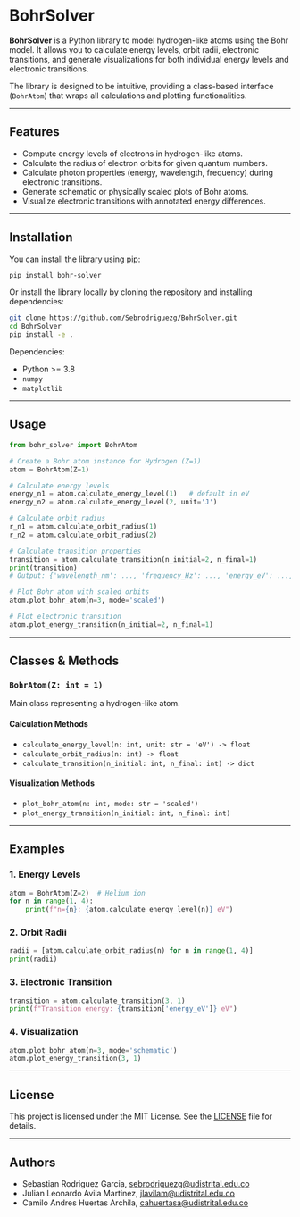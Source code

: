 

# BohrSolver

**BohrSolver** is a Python library to model hydrogen-like atoms using the Bohr model. It allows you to calculate energy levels, orbit radii, electronic transitions, and generate visualizations for both individual energy levels and electronic transitions.

The library is designed to be intuitive, providing a class-based interface (`BohrAtom`) that wraps all calculations and plotting functionalities.

---

## Features

* Compute energy levels of electrons in hydrogen-like atoms.
* Calculate the radius of electron orbits for given quantum numbers.
* Calculate photon properties (energy, wavelength, frequency) during electronic transitions.
* Generate schematic or physically scaled plots of Bohr atoms.
* Visualize electronic transitions with annotated energy differences.

---

## Installation
You can install the library using pip:

```bash
pip install bohr-solver
```

Or install the library locally by cloning the repository and installing dependencies:

```bash
git clone https://github.com/Sebrodriguezg/BohrSolver.git
cd BohrSolver
pip install -e .
```

Dependencies:

* Python >= 3.8
* `numpy`
* `matplotlib`

---

## Usage

```python
from bohr_solver import BohrAtom

# Create a Bohr atom instance for Hydrogen (Z=1)
atom = BohrAtom(Z=1)

# Calculate energy levels
energy_n1 = atom.calculate_energy_level(1)   # default in eV
energy_n2 = atom.calculate_energy_level(2, unit='J')

# Calculate orbit radius
r_n1 = atom.calculate_orbit_radius(1)
r_n2 = atom.calculate_orbit_radius(2)

# Calculate transition properties
transition = atom.calculate_transition(n_initial=2, n_final=1)
print(transition)
# Output: {'wavelength_nm': ..., 'frequency_Hz': ..., 'energy_eV': ..., 'type': 'Emission'}

# Plot Bohr atom with scaled orbits
atom.plot_bohr_atom(n=3, mode='scaled')

# Plot electronic transition
atom.plot_energy_transition(n_initial=2, n_final=1)
```

---

## Classes & Methods

### `BohrAtom(Z: int = 1)`

Main class representing a hydrogen-like atom.

#### Calculation Methods

* `calculate_energy_level(n: int, unit: str = 'eV') -> float`
* `calculate_orbit_radius(n: int) -> float`
* `calculate_transition(n_initial: int, n_final: int) -> dict`

#### Visualization Methods

* `plot_bohr_atom(n: int, mode: str = 'scaled')`
* `plot_energy_transition(n_initial: int, n_final: int)`

---

## Examples

### 1. Energy Levels

```python
atom = BohrAtom(Z=2)  # Helium ion
for n in range(1, 4):
    print(f"n={n}: {atom.calculate_energy_level(n)} eV")
```

### 2. Orbit Radii

```python
radii = [atom.calculate_orbit_radius(n) for n in range(1, 4)]
print(radii)
```

### 3. Electronic Transition

```python
transition = atom.calculate_transition(3, 1)
print(f"Transition energy: {transition['energy_eV']} eV")
```

### 4. Visualization

```python
atom.plot_bohr_atom(n=3, mode='schematic')
atom.plot_energy_transition(3, 1)
```

---

## License

This project is licensed under the MIT License. See the [LICENSE](LICENSE) file for details.

---

## Authors

- Sebastian Rodriguez Garcia, sebrodriguezg@udistrital.edu.co
- Julian Leonardo Avila Martinez, jlavilam@udistrital.edu.co
- Camilo Andres Huertas Archila, cahuertasa@udistrital.edu.co

